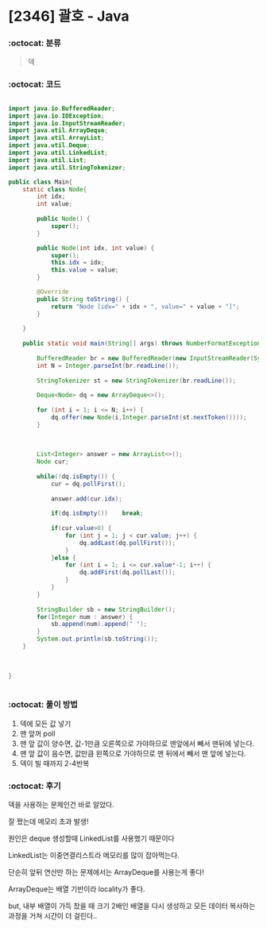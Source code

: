 # [2346] 괄호 - Java

### :octocat: 분류

> 덱

### :octocat: 코드

```java

import java.io.BufferedReader;
import java.io.IOException;
import java.io.InputStreamReader;
import java.util.ArrayDeque;
import java.util.ArrayList;
import java.util.Deque;
import java.util.LinkedList;
import java.util.List;
import java.util.StringTokenizer;

public class Main{
	static class Node{
		int idx;
		int value;
		
		public Node() {
			super();
		}

		public Node(int idx, int value) {
			super();
			this.idx = idx;
			this.value = value;
		}

		@Override
		public String toString() {
			return "Node [idx=" + idx + ", value=" + value + "]";
		}
		
	}
	
	public static void main(String[] args) throws NumberFormatException, IOException {
		
		BufferedReader br = new BufferedReader(new InputStreamReader(System.in));
		int N = Integer.parseInt(br.readLine());
		
		StringTokenizer st = new StringTokenizer(br.readLine());
		
		Deque<Node> dq = new ArrayDeque<>();
		
		for (int i = 1; i <= N; i++) {
			dq.offer(new Node(i,Integer.parseInt(st.nextToken())));
		}
		
		
		
		List<Integer> answer = new ArrayList<>();
		Node cur;
		
		while(!dq.isEmpty()) {
			cur = dq.pollFirst();
			
			answer.add(cur.idx);
			
			if(dq.isEmpty())	break;
			
			if(cur.value>0) {
				for (int j = 1; j < cur.value; j++) {
					dq.addLast(dq.pollFirst());
				}
			}else {
				for (int i = 1; i <= cur.value*-1; i++) {
					dq.addFirst(dq.pollLast());
				}
			}
		}
		
		StringBuilder sb = new StringBuilder();
		for(Integer num : answer) {
			sb.append(num).append(" ");
		}
		System.out.println(sb.toString());
	}
	
	
	
}



```

### :octocat: 풀이 방법

1. 덱에 모든 값 넣기
2. 맨 앞꺼 poll
3. 맨 앞 값이 양수면, 값-1만큼 오른쪽으로 가야하므로 맨앞에서 빼서 맨뒤에 넣는다.
4. 맨 앞 값이 음수면, 값만큼 왼쪽으로 가야하므로 맨 뒤에서 빼서 맨 앞에 넣는다.
5. 덱이 빌 때까지 2-4반복
   

### :octocat: 후기

덱을 사용하는 문제인건 바로 알았다.
<br>


잘 짰는데 메모리 초과 발생!

원인은 deque 생성할때 LinkedList를 사용했기 때문이다

LinkedList는 이중연결리스트라 메모리를 많이 잡아먹는다.
<br>


단순히 앞뒤 연산만 하는 문제에서는 ArrayDeque를 사용는게 좋다!

ArrayDeque는 배열 기반이라 locality가 좋다.

but, 내부 배열이 가득 찼을 때 크기 2배인 배열을 다시 생성하고 모든 데이터 복사하는 과정을 거쳐 시간이 더 걸린다..

